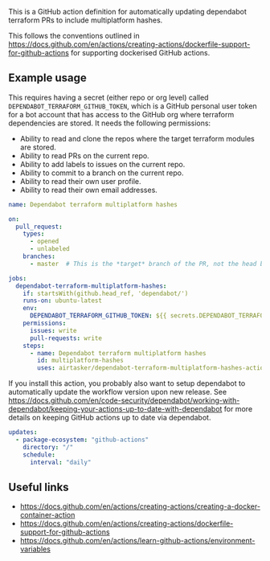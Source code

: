 This is a GitHub action definition for automatically updating dependabot terraform PRs to include multiplatform hashes.

This follows the conventions outlined in https://docs.github.com/en/actions/creating-actions/dockerfile-support-for-github-actions for supporting dockerised GitHub actions.

## Example usage

This requires having a secret (either repo or org level) called `DEPENDABOT_TERRAFORM_GITHUB_TOKEN`, which is a GitHub personal user token for a bot account that has access to the GitHub org where terraform dependencies are stored. It needs the following permissions:
* Ability to read and clone the repos where the target terraform modules are stored.
* Ability to read PRs on the current repo.
* Ability to add labels to issues on the current repo.
* Ability to commit to a branch on the current repo.
* Ability to read their own user profile.
* Ability to read their own email addresses.

```yaml
name: Dependabot terraform multiplatform hashes

on:
  pull_request:
    types:
      - opened
      - unlabeled
    branches:
      - master  # This is the *target* branch of the PR, not the head branch.

jobs:
  dependabot-terraform-multiplatform-hashes:
    if: startsWith(github.head_ref, 'dependabot/')
    runs-on: ubuntu-latest
    env:
      DEPENDABOT_TERRAFORM_GITHUB_TOKEN: ${{ secrets.DEPENDABOT_TERRAFORM_GITHUB_TOKEN }}
    permissions:
      issues: write
      pull-requests: write
    steps:
      - name: Dependabot terraform multiplatform hashes
        id: multiplatform-hashes
        uses: airtasker/dependabot-terraform-multiplatform-hashes-action@v202206011
```

If you install this action, you probably also want to setup dependabot to automatically update the workflow version upon new release.
See https://docs.github.com/en/code-security/dependabot/working-with-dependabot/keeping-your-actions-up-to-date-with-dependabot for more details on keeping GitHub actions up to date via dependabot.

```yaml
updates:
  - package-ecosystem: "github-actions"
    directory: "/"
    schedule:
      interval: "daily"
```

## Useful links

* https://docs.github.com/en/actions/creating-actions/creating-a-docker-container-action
* https://docs.github.com/en/actions/creating-actions/dockerfile-support-for-github-actions
* https://docs.github.com/en/actions/learn-github-actions/environment-variables
